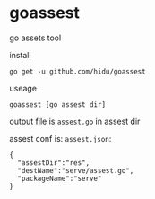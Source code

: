 goassest
========
go assets tool

install
```
go get -u github.com/hidu/goassest
```

useage
```
goassest [go assest dir]
```
output file is `assest.go` in assest dir  

assest conf is: `assest.json`:
```
{
  "assestDir":"res",
  "destName":"serve/assest.go",
  "packageName":"serve"
}
```